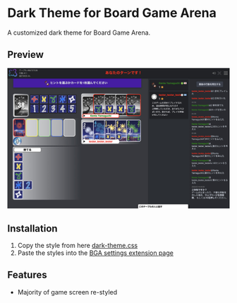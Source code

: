 # Dark Theme for Board Game Arena

A customized dark theme for Board Game Arena.

## Preview
![Preview of BGA Dark Theme](./images/screenshot.jpg)

## Installation
1. Copy the style from here [dark-theme.css](https://github.com/bm-yamaguchi/bga-dark-theme/blob/master/dark-theme.css)
2. Paste the styles into the [BGA settings extension page](https://boardgamearena.com/preferences?section=advanced)

## Features
- Majority of game screen re-styled
